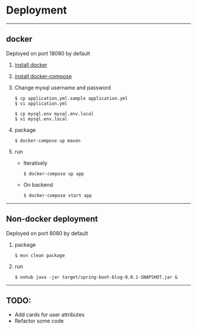 # Deployment
---

## docker 
Deployed on port 18080 by default

1. [install docker](https://get.daocloud.io/#install-docker)
2. [install docker-compose](https://get.daocloud.io/#install-compose)
3. Change mysql username and password
    ```
    $ cp application.yml.sample application.yml
    $ vi application.yml
    ```

    ```
    $ cp mysql.env mysql.env.local
    $ vi mysql.env.local
    ```
4. package  
    ```
    $ docker-compose up maven
    ```
5. run  
    - Iteratively
        ```
        $ docker-compose up app
        ```
    - On backend
        ```
        $ docker-compose start app
        ```

---

## Non-docker deployment
Deployed on port 8080 by default

1. package  
    ```
    $ mvn clean package 
    ```
2. run  
    ```
    $ nohub java -jar target/spring-boot-blog-0.0.1-SNAPSHOT.jar &
    ```
---
## TODO:
- Add cards for user attributes
- Refactor some code
